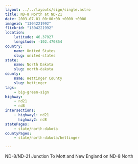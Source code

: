 ```yaml
---
layout: ../../layouts/sign/single.astro
title: ND-8 North at ND-21
date: 2003-07-01 00:00:00 +0000 +0000
imageid: "1304221992"
flickrid: "1304221992"
location:
    latitude: 46.37027
    longitude: -102.470854
country:
    name: United States
    slug: united-states
state:
    name: North Dakota
    slug: north-dakota
county:
    name: Hettinger County
    slug: hettinger
tags:
    - big-green-sign
highway:
    - nd21
    - nd8
intersections:
    - highway1: nd21
      highway2: nd8
statePages:
    - state/north-dakota
countyPages:
    - state/north-dakota/hettinger

---
```

ND-8/ND-21 Junction To Mott and New England on ND-8 North
